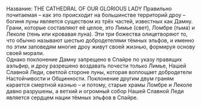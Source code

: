 Название: THE CATHEDRAL OF OUR GLORIOUS LADY
Правильно почитаемая – как это происходит на большинстве территорий дроу – богиня луны является существом из трёх частей, известных как Дамну. Грани, которые составляют её целое, это Лимье (свет), Ломбре (тьма) и Леколе (тень или кровавая луна). Эти три божества олицетворяют то, что обычно называют шестью добродетелями тёмных эльфов, и именно по этим заповедям многие дроу живут своей жизнью, формируя основу своей морали.  
Однако поклонение Дамну запрещено в Спайре по указу правящих аэльфир, и дроу разрешено воздавать почести только Лимье, Нашей Славной Леди, светлой стороне луны, которая воплощает добродетели Настойчивости и Общинности. Поклонение другим двум граням карается смертной казнью – и потому, старые храмы Ломбре и Леколе давно разрушены, а ветхий и огромный собор Нашей Славной Леди является сердцем нации тёмных эльфов в Спайре.